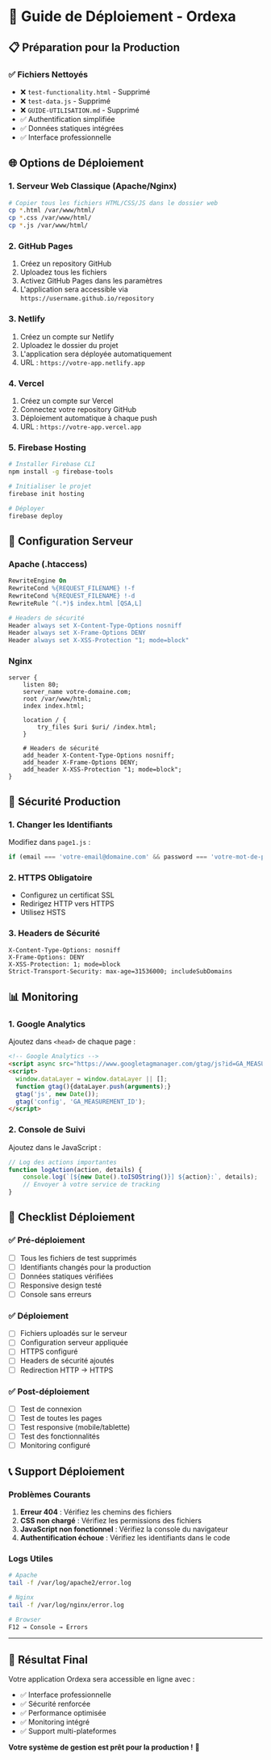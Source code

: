 # 🚀 Guide de Déploiement - Ordexa

## 📋 Préparation pour la Production

### ✅ Fichiers Nettoyés
- ❌ `test-functionality.html` - Supprimé
- ❌ `test-data.js` - Supprimé  
- ❌ `GUIDE-UTILISATION.md` - Supprimé
- ✅ Authentification simplifiée
- ✅ Données statiques intégrées
- ✅ Interface professionnelle

## 🌐 Options de Déploiement

### 1. **Serveur Web Classique (Apache/Nginx)**
```bash
# Copier tous les fichiers HTML/CSS/JS dans le dossier web
cp *.html /var/www/html/
cp *.css /var/www/html/
cp *.js /var/www/html/
```

### 2. **GitHub Pages**
1. Créez un repository GitHub
2. Uploadez tous les fichiers
3. Activez GitHub Pages dans les paramètres
4. L'application sera accessible via `https://username.github.io/repository`

### 3. **Netlify**
1. Créez un compte sur Netlify
2. Uploadez le dossier du projet
3. L'application sera déployée automatiquement
4. URL : `https://votre-app.netlify.app`

### 4. **Vercel**
1. Créez un compte sur Vercel
2. Connectez votre repository GitHub
3. Déploiement automatique à chaque push
4. URL : `https://votre-app.vercel.app`

### 5. **Firebase Hosting**
```bash
# Installer Firebase CLI
npm install -g firebase-tools

# Initialiser le projet
firebase init hosting

# Déployer
firebase deploy
```

## 🔧 Configuration Serveur

### Apache (.htaccess)
```apache
RewriteEngine On
RewriteCond %{REQUEST_FILENAME} !-f
RewriteCond %{REQUEST_FILENAME} !-d
RewriteRule ^(.*)$ index.html [QSA,L]

# Headers de sécurité
Header always set X-Content-Type-Options nosniff
Header always set X-Frame-Options DENY
Header always set X-XSS-Protection "1; mode=block"
```

### Nginx
```nginx
server {
    listen 80;
    server_name votre-domaine.com;
    root /var/www/html;
    index index.html;

    location / {
        try_files $uri $uri/ /index.html;
    }

    # Headers de sécurité
    add_header X-Content-Type-Options nosniff;
    add_header X-Frame-Options DENY;
    add_header X-XSS-Protection "1; mode=block";
}
```

## 🔐 Sécurité Production

### 1. **Changer les Identifiants**
Modifiez dans `page1.js` :
```javascript
if (email === 'votre-email@domaine.com' && password === 'votre-mot-de-passe-securise') {
```

### 2. **HTTPS Obligatoire**
- Configurez un certificat SSL
- Redirigez HTTP vers HTTPS
- Utilisez HSTS

### 3. **Headers de Sécurité**
```http
X-Content-Type-Options: nosniff
X-Frame-Options: DENY
X-XSS-Protection: 1; mode=block
Strict-Transport-Security: max-age=31536000; includeSubDomains
```

## 📊 Monitoring

### 1. **Google Analytics**
Ajoutez dans `<head>` de chaque page :
```html
<!-- Google Analytics -->
<script async src="https://www.googletagmanager.com/gtag/js?id=GA_MEASUREMENT_ID"></script>
<script>
  window.dataLayer = window.dataLayer || [];
  function gtag(){dataLayer.push(arguments);}
  gtag('js', new Date());
  gtag('config', 'GA_MEASUREMENT_ID');
</script>
```

### 2. **Console de Suivi**
Ajoutez dans le JavaScript :
```javascript
// Log des actions importantes
function logAction(action, details) {
    console.log(`[${new Date().toISOString()}] ${action}:`, details);
    // Envoyer à votre service de tracking
}
```

## 🚀 Checklist Déploiement

### ✅ Pré-déploiement
- [ ] Tous les fichiers de test supprimés
- [ ] Identifiants changés pour la production
- [ ] Données statiques vérifiées
- [ ] Responsive design testé
- [ ] Console sans erreurs

### ✅ Déploiement
- [ ] Fichiers uploadés sur le serveur
- [ ] Configuration serveur appliquée
- [ ] HTTPS configuré
- [ ] Headers de sécurité ajoutés
- [ ] Redirection HTTP → HTTPS

### ✅ Post-déploiement
- [ ] Test de connexion
- [ ] Test de toutes les pages
- [ ] Test responsive (mobile/tablette)
- [ ] Test des fonctionnalités
- [ ] Monitoring configuré

## 📞 Support Déploiement

### Problèmes Courants
1. **Erreur 404** : Vérifiez les chemins des fichiers
2. **CSS non chargé** : Vérifiez les permissions des fichiers
3. **JavaScript non fonctionnel** : Vérifiez la console du navigateur
4. **Authentification échoue** : Vérifiez les identifiants dans le code

### Logs Utiles
```bash
# Apache
tail -f /var/log/apache2/error.log

# Nginx
tail -f /var/log/nginx/error.log

# Browser
F12 → Console → Errors
```

---

## 🎯 Résultat Final

Votre application Ordexa sera accessible en ligne avec :
- ✅ Interface professionnelle
- ✅ Sécurité renforcée
- ✅ Performance optimisée
- ✅ Monitoring intégré
- ✅ Support multi-plateformes

**Votre système de gestion est prêt pour la production !** 🚀 